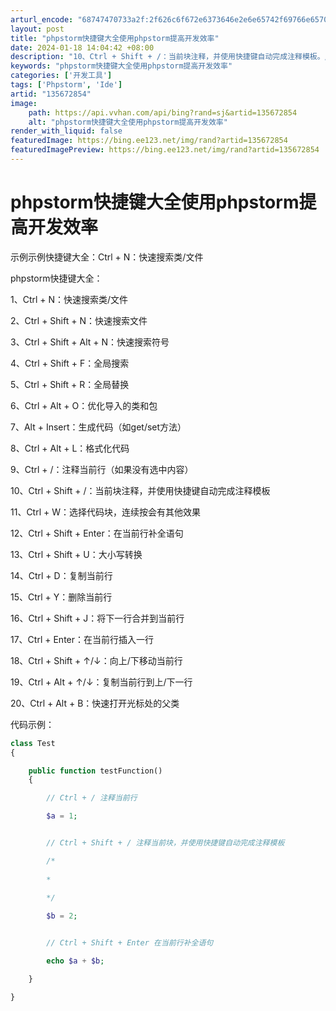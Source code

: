 ```yaml
---
arturl_encode: "68747470733a2f:2f626c6f672e6373646e2e6e65742f69766e657074756e652f:61727469636c652f64657461696c732f313335363732383534"
layout: post
title: "phpstorm快捷键大全使用phpstorm提高开发效率"
date: 2024-01-18 14:04:42 +08:00
description: "10、Ctrl + Shift + /：当前块注释，并使用快捷键自动完成注释模板。// Ctrl +"
keywords: "phpstorm快捷键大全使用phpstorm提高开发效率"
categories: ['开发工具']
tags: ['Phpstorm', 'Ide']
artid: "135672854"
image:
    path: https://api.vvhan.com/api/bing?rand=sj&artid=135672854
    alt: "phpstorm快捷键大全使用phpstorm提高开发效率"
render_with_liquid: false
featuredImage: https://bing.ee123.net/img/rand?artid=135672854
featuredImagePreview: https://bing.ee123.net/img/rand?artid=135672854
---
```


# phpstorm快捷键大全使用phpstorm提高开发效率

示例示例快捷键大全：Ctrl + N：快速搜索类/文件

phpstorm快捷键大全：

1、Ctrl + N：快速搜索类/文件

2、Ctrl + Shift + N：快速搜索文件

3、Ctrl + Shift + Alt + N：快速搜索符号

4、Ctrl + Shift + F：全局搜索

5、Ctrl + Shift + R：全局替换

6、Ctrl + Alt + O：优化导入的类和包

7、Alt + Insert：生成代码（如get/set方法）

8、Ctrl + Alt + L：格式化代码

9、Ctrl + /：注释当前行（如果没有选中内容）

10、Ctrl + Shift + /：当前块注释，并使用快捷键自动完成注释模板

11、Ctrl + W：选择代码块，连续按会有其他效果

12、Ctrl + Shift + Enter：在当前行补全语句

13、Ctrl + Shift + U：大小写转换

14、Ctrl + D：复制当前行

15、Ctrl + Y：删除当前行

16、Ctrl + Shift + J：将下一行合并到当前行

17、Ctrl + Enter：在当前行插入一行

18、Ctrl + Shift + ↑/↓：向上/下移动当前行

19、Ctrl + Alt + ↑/↓：复制当前行到上/下一行

20、Ctrl + Alt + B：快速打开光标处的父类

代码示例：

```php
class Test
{

    public function testFunction()
    {

        // Ctrl + / 注释当前行

        $a = 1;


        // Ctrl + Shift + / 注释当前块，并使用快捷键自动完成注释模板

        /*
        
        *
        
        */

        $b = 2;


        // Ctrl + Shift + Enter 在当前行补全语句

        echo $a + $b;

    }

}
```